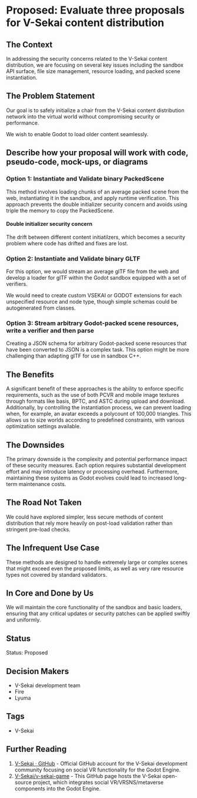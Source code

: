 # Proposed: Evaluate three proposals for V-Sekai content distribution

## The Context

In addressing the security concerns related to the V-Sekai content distribution, we are focusing on several key issues including the sandbox API surface, file size management, resource loading, and packed scene instantiation.

## The Problem Statement

Our goal is to safely initialize a chair from the V-Sekai content distribution network into the virtual world without compromising security or performance.

We wish to enable Godot to load older content seamlessly.

## Describe how your proposal will work with code, pseudo-code, mock-ups, or diagrams

### Option 1: Instantiate and Validate binary PackedScene

This method involves loading chunks of an average packed scene from the web, instantiating it in the sandbox, and apply runtime verification. This approach prevents the double initializer security concern and avoids using triple the memory to copy the PackedScene.

#### Double initializer security concern

The drift between different content initiatilzers, which becomes a security problem where code has drifted and fixes are lost.

### Option 2: Instantiate and Validate binary GLTF

For this option, we would stream an average glTF file from the web and develop a loader for glTF within the Godot sandbox equipped with a set of verifiers.

We would need to create custom VSEKAI or GODOT extensions for each unspecified resource and node type, though simple schemas could be autogenerated from classes.

### Option 3: Stream arbitrary Godot-packed scene resources, write a verifier and then parse

Creating a JSON schema for arbitrary Godot-packed scene resources that have been converted to JSON is a complex task. This option might be more challenging than adapting glTF for use in sandbox C++.

## The Benefits

A significant benefit of these approaches is the ability to enforce specific requirements, such as the use of both PCVR and mobile image textures through formats like basis, BPTC, and ASTC during upload and download. Additionally, by controlling the instantiation process, we can prevent loading when, for example, an avatar exceeds a polycount of 100,000 triangles. This allows us to size worlds according to predefined constraints, with various optimization settings available.

## The Downsides

The primary downside is the complexity and potential performance impact of these security measures. Each option requires substantial development effort and may introduce latency or processing overhead. Furthermore, maintaining these systems as Godot evolves could lead to increased long-term maintenance costs.

## The Road Not Taken

We could have explored simpler, less secure methods of content distribution that rely more heavily on post-load validation rather than stringent pre-load checks.

## The Infrequent Use Case

These methods are designed to handle extremely large or complex scenes that might exceed even the proposed limits, as well as very rare resource types not covered by standard validators.

## In Core and Done by Us

We will maintain the core functionality of the sandbox and basic loaders, ensuring that any critical updates or security patches can be applied swiftly and uniformly.

## Status

Status: Proposed <!-- Draft | Proposed | Rejected | Accepted | Deprecated | Superseded by -->

## Decision Makers

- V-Sekai development team
- Fire
- Lyuma

## Tags

- V-Sekai

## Further Reading

1. [V-Sekai · GitHub](https://github.com/v-sekai) - Official GitHub account for the V-Sekai development community focusing on social VR functionality for the Godot Engine.
2. [V-Sekai/v-sekai-game](https://github.com/v-sekai/v-sekai-game) - This GitHub page hosts the V-Sekai open-source project, which integrates social VR/VRSNS/metaverse components into the Godot Engine.
